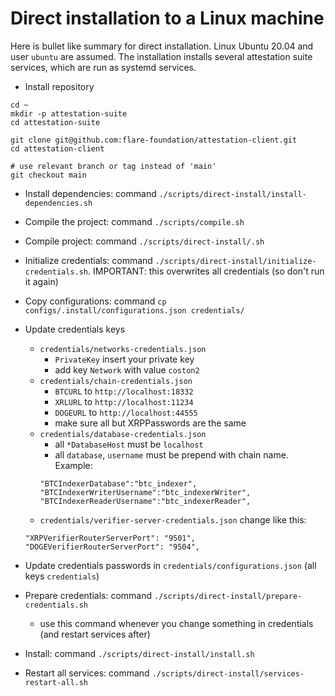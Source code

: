 # Direct installation to a Linux machine

Here is bullet like summary for direct installation.
Linux Ubuntu 20.04 and user `ubuntu` are assumed.
The installation installs several attestation suite services, which are run as systemd services.

- Install repository

```
cd ~
mkdir -p attestation-suite
cd attestation-suite

git clone git@github.com:flare-foundation/attestation-client.git
cd attestation-client

# use relevant branch or tag instead of 'main'
git checkout main

```

- Install dependencies: command `./scripts/direct-install/install-dependencies.sh`

- Compile the project: command `./scripts/compile.sh`

- Compile project: command `./scripts/direct-install/.sh`

- Initialize credentials: command `./scripts/direct-install/initialize-credentials.sh`. IMPORTANT: this overwrites all credentials (so don't run it again)
- Copy configurations: command `cp configs/.install/configurations.json credentials/`

- Update credentials keys
  - `credentials/networks-credentials.json`
    - `PrivateKey` insert your private key
    - add key `Network` with value `coston2`
  - `credentials/chain-credentials.json`
    - `BTCURL` to `http://localhost:18332`
    - `XRLURL` to `http://localhost:11234`
    - `DOGEURL` to `http://localhost:44555`
    - make sure all but XRPPasswords are the same
  - `credentials/database-credentials.json`
    - all `*DatabaseHost` must be `localhost`
    - all `database`, `username` must be prepend with chain name. Example:
    ```
    "BTCIndexerDatabase":"btc_indexer",
    "BTCIndexerWriterUsername":"btc_indexerWriter",
    "BTCIndexerReaderUsername":"btc_indexerReader",
    ```
  - `credentials/verifier-server-credentials.json` change like this:
  ```
  "XRPVerifierRouterServerPort": "9501",
  "DOGEVerifierRouterServerPort": "9504",
  ```
- Update credentials passwords in `credentials/configurations.json` (all keys `credentials`)
- Prepare credentials: command `./scripts/direct-install/prepare-credentials.sh`

  - use this command whenever you change something in credentials (and restart services after)

- Install: command `./scripts/direct-install/install.sh`

- Restart all services: command `./scripts/direct-install/services-restart-all.sh`
